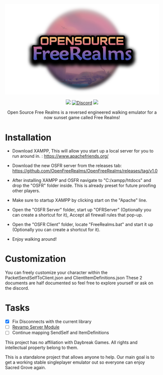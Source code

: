 <p align="center"><img src="res/OSFR.png"></p>

<p align="center">
    <a href="https://github.com/OpenFreeRealms/OpenFreeRealms/releases"><img src="https://img.shields.io/github/v/release/OpenFreeRealms/OpenFreeRealms?style=for-the-badge"></a>
    <a href="https://discord.gg/GD5vDXr9Zm"><img src="https://img.shields.io/badge/chat-on%20discord-7289da.svg?logo=discord&style=for-the-badge" alt="Discord"></a>
    <img src="https://img.shields.io/github/downloads/OpenFreeRealms/OpenFreeRealms/total?style=for-the-badge">
    
</p>

<p align="center">
Open Source Free Realms is a reversed engineered walking emulator for a now sunset game called Free Realms!
</p>

# Installation
 - Download XAMPP, This will allow you start up a local server for you to run around in. : https://www.apachefriends.org/

 - Download the new OSFR server from the releases tab: https://github.com/OpenFreeRealms/OpenFreeRealms/releases/tag/v1.0

 - After installing XAMPP and OSFR navigate to "C:/xampp/htdocs" and drop the "OSFR" folder inside. This is already preset for future proofing other players.

 - Make sure to startup XAMPP by clicking start on the "Apache" line.

 - Open the "OSFR Server" folder, start up "OFRServer" (Optionally you can create a shortcut for it), Accept all firewall rules that pop-up.

 - Open the "OSFR Client" folder, locate "FreeRealms.bat" and start it up (Optionally you can create a shortcut for it).

 - Enjoy walking around!

# Customization
You can freely customize your character within the PacketSendSelfToClient.json and ClientItemDefinitions.json
These 2 documents are half documented so feel free to explore yourself or ask on the discord.

# Tasks
- [x] Fix Disconnects with the current library
- [ ] [Revamp Server Module](https://github.com/OpenFreeRealms/OpenFreeRealms/issues/3)
- [ ] Continue mapping SendSelf and ItemDefinitions

This project has no affiliation with Daybreak Games. All rights and intellectual property belong to them.

This is a standalone project that allows anyone to help. Our main goal is to get a working stable singleplayer emulator out so everyone can enjoy Sacred Grove again.
